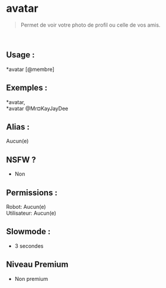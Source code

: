 # avatar

> Permet de voir votre photo de profil ou celle de vos amis.

<br>

## Usage :

*avatar [@membre]

## Exemples :

*avatar,
<br>*avatar @Mr¤KayJayDee

## Alias :

Aucun(e)

## NSFW ?

- Non

## Permissions :

Robot: Aucun(e)
<br>
Utilisateur: Aucun(e)

## Slowmode :

- 3 secondes

## Niveau Premium

- Non premium